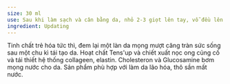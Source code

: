 ```yaml
---
size: 30 ml
use: Sau khi làm sạch và cân bằng da, nhỏ 2-3 giọt lên tay, vỗ đều lên mặt cho thấm hết
ingredient: Updating
---
```

Tinh chất trẻ hóa tức thì, đem lại một làn da mọng mượt căng tràn sức sống sau một chu kì tái tạo da. Hoạt chất Tens'up và chiết xuất nọc ong củng cố và tái thiết hệ thống collageen, elastin. Cholesteron và Glucosamine bơm mọng nước cho da. Sản phẩm phù hợp với làm da lão hóa, thô sần mất nước.

